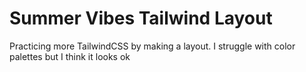 # Summer Vibes Tailwind Layout

Practicing more TailwindCSS by making a layout. I struggle with color palettes but I think it looks ok
 
